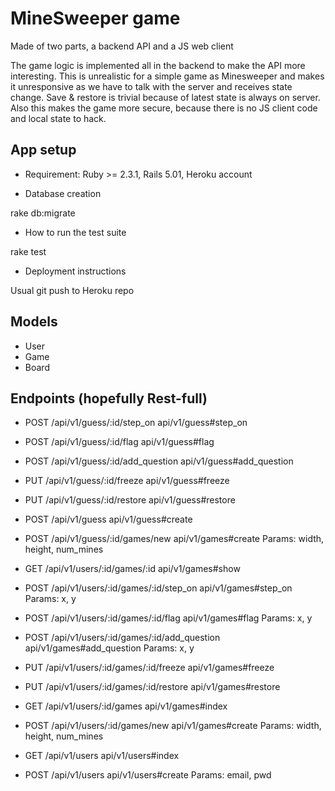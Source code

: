 # MineSweeper game

Made of two parts, a backend API and a JS web client

The game logic is implemented all in the backend to make the API more interesting.
This is unrealistic for a simple game as Minesweeper and makes it unresponsive as we have to talk with the server and receives state change.
Save & restore is trivial because of latest state is always on server.
Also this makes the game more secure, because there is no JS client code and local state to hack.

## App setup

* Requirement: Ruby >= 2.3.1, Rails 5.01, Heroku account

* Database creation

rake db:migrate

* How to run the test suite

rake test

* Deployment instructions

Usual git push to Heroku repo

## Models

* User
* Game
* Board

## Endpoints (hopefully Rest-full)

* POST /api/v1/guess/:id/step_on                api/v1/guess#step_on

* POST /api/v1/guess/:id/flag                   api/v1/guess#flag

* POST /api/v1/guess/:id/add_question           api/v1/guess#add_question

* PUT  /api/v1/guess/:id/freeze                 api/v1/guess#freeze

* PUT  /api/v1/guess/:id/restore                api/v1/guess#restore

* POST /api/v1/guess                            api/v1/guess#create

* POST /api/v1/guess/:id/games/new              api/v1/games#create
    Params: width, height, num_mines

* GET  /api/v1/users/:id/games/:id              api/v1/games#show

* POST /api/v1/users/:id/games/:id/step_on      api/v1/games#step_on
    Params: x, y

* POST /api/v1/users/:id/games/:id/flag         api/v1/games#flag
    Params: x, y

* POST /api/v1/users/:id/games/:id/add_question api/v1/games#add_question
    Params: x, y

* PUT  /api/v1/users/:id/games/:id/freeze       api/v1/games#freeze

* PUT  /api/v1/users/:id/games/:id/restore      api/v1/games#restore

* GET  /api/v1/users/:id/games                  api/v1/games#index

* POST /api/v1/users/:id/games/new              api/v1/games#create
    Params: width, height, num_mines

* GET  /api/v1/users                            api/v1/users#index

* POST /api/v1/users                            api/v1/users#create
    Params: email, pwd
